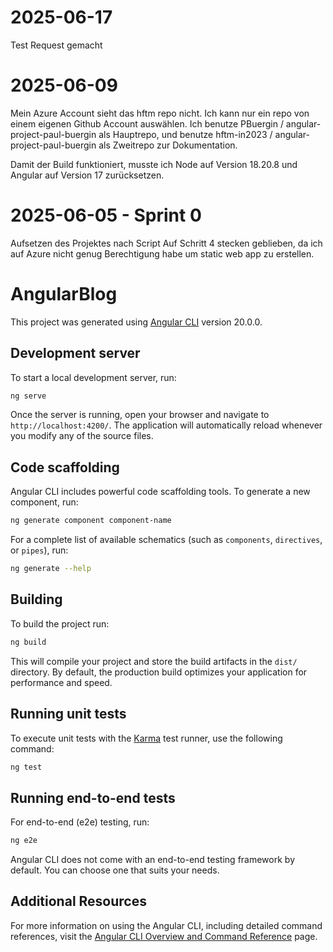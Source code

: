 # 2025-06-17 
Test Request gemacht

# 2025-06-09

Mein Azure Account sieht das hftm repo nicht.
Ich kann nur ein repo von einem eigenen Github Account auswählen.
Ich benutze  PBuergin / angular-project-paul-buergin als Hauptrepo,
und benutze  hftm-in2023 / angular-project-paul-buergin als Zweitrepo zur Dokumentation.

Damit der Build funktioniert, musste ich Node auf Version 18.20.8 und Angular auf Version 17 zurücksetzen.


#  2025-06-05 - Sprint 0
Aufsetzen des Projektes nach Script
Auf Schritt 4 stecken geblieben, da ich auf Azure nicht genug Berechtigung habe um static web app zu erstellen.




# AngularBlog

This project was generated using [Angular CLI](https://github.com/angular/angular-cli) version 20.0.0.

## Development server

To start a local development server, run:

```bash
ng serve
```

Once the server is running, open your browser and navigate to `http://localhost:4200/`. The application will automatically reload whenever you modify any of the source files.

## Code scaffolding

Angular CLI includes powerful code scaffolding tools. To generate a new component, run:

```bash
ng generate component component-name
```

For a complete list of available schematics (such as `components`, `directives`, or `pipes`), run:

```bash
ng generate --help
```

## Building

To build the project run:

```bash
ng build
```

This will compile your project and store the build artifacts in the `dist/` directory. By default, the production build optimizes your application for performance and speed.

## Running unit tests

To execute unit tests with the [Karma](https://karma-runner.github.io) test runner, use the following command:

```bash
ng test
```

## Running end-to-end tests

For end-to-end (e2e) testing, run:

```bash
ng e2e
```

Angular CLI does not come with an end-to-end testing framework by default. You can choose one that suits your needs.

## Additional Resources

For more information on using the Angular CLI, including detailed command references, visit the [Angular CLI Overview and Command Reference](https://angular.dev/tools/cli) page.
